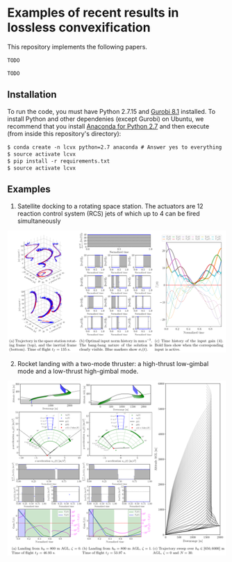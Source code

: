 # Examples of recent results in lossless convexification

This repository implements the following papers.

```
TODO
```

```
TODO
```

## Installation

To run the code, you must have Python 2.7.15 and [Gurobi
8.1](http://www.gurobi.com/downloads/download-center) installed. To install
Python and other dependenies (except Gurobi) on Ubuntu, we recommend that you
install [Anaconda for Python 2.7](https://www.anaconda.com/distribution/) and
then execute (from inside this repository's directory):

```
$ conda create -n lcvx python=2.7 anaconda # Answer yes to everything
$ source activate lcvx
$ pip install -r requirements.txt
$ source activate lcvx
```

## Examples

1. Satellite docking to a rotating space station. The actuators are 12 reaction
   control system (RCS) jets of which up to 4 can be fired simultaneously

<p align="center">
	<img width="800" src="/automatica_2019/figures/automatica_2019_example.png?raw=true">
</p>

2. Rocket landing with a two-mode thruster: a high-thrust low-gimbal mode and a low-thrust high-gimbal mode.

<p align="center">
	<img width="800" src="/ifac_wc_2020/figures/ifac_wc_2020_example.png?raw=true">
</p>
